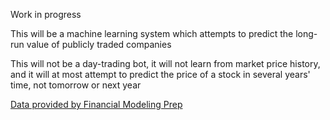 Work in progress

This will be a machine learning system which attempts to predict the long-run value of publicly traded companies

This will not be a day-trading bot, it will not learn from market price history, and it will at most attempt to predict the price of a stock in several years' time, not tomorrow or next year

[Data provided by Financial Modeling Prep](https://financialmodelingprep.com/developer/docs/)